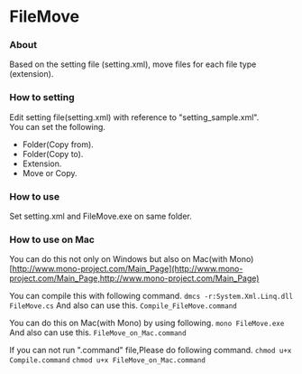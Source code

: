 FileMove
========
### About
Based on the setting file (setting.xml), move files for each file type (extension).

### How to setting
Edit setting file(setting.xml) with reference to "setting_sample.xml".  
You can set the following.
* Folder(Copy from).
* Folder(Copy to).
* Extension.
* Move or Copy.

### How to use
Set setting.xml and FileMove.exe on same folder.

### How to use on Mac
You can do this not only on Windows but also on Mac(with Mono)
[http://www.mono-project.com/Main_Page](http://www.mono-project.com/Main_Page,http://www.mono-project.com/Main_Page)

You can compile this with following command.
`dmcs -r:System.Xml.Linq.dll FileMove.cs`
And also can use this.
`Compile_FileMove.command`

You can do this on Mac(with Mono) by using following.
`mono FileMove.exe`
And also can use this.
`FileMove_on_Mac.command`

If you can not run ".command" file,Please do following command.
`chmod u+x Compile.command`
`chmod u+x FileMove_on_Mac.command`
